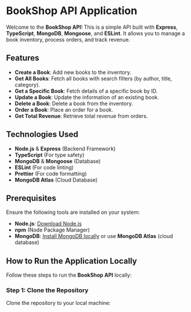 # BookShop API Application

Welcome to the **BookShop API**! This is a simple API built with **Express**, **TypeScript**, **MongoDB**, **Mongoose**, and **ESLint**. It allows you to manage a book inventory, process orders, and track revenue.

## Features

- **Create a Book**: Add new books to the inventory.
- **Get All Books**: Fetch all books with search filters (by author, title, category).
- **Get a Specific Book**: Fetch details of a specific book by ID.
- **Update a Book**: Update the information of an existing book.
- **Delete a Book**: Delete a book from the inventory.
- **Order a Book**: Place an order for a book.
- **Get Total Revenue**: Retrieve total revenue from orders.

## Technologies Used

- **Node.js** & **Express** (Backend Framework)
- **TypeScript** (For type safety)
- **MongoDB** & **Mongoose** (Database)
- **ESLint** (For code linting)
- **Prettier** (For code formatting)
- **MongoDB Atlas** (Cloud Database)

## Prerequisites

Ensure the following tools are installed on your system:

- **Node.js**: [Download Node.js](https://nodejs.org/)
- **npm** (Node Package Manager)
- **MongoDB**: [Install MongoDB locally](https://www.mongodb.com/try/download/community) or use **MongoDB Atlas** (cloud database)

## How to Run the Application Locally

Follow these steps to run the **BookShop API** locally:

### Step 1: Clone the Repository

Clone the repository to your local machine:
